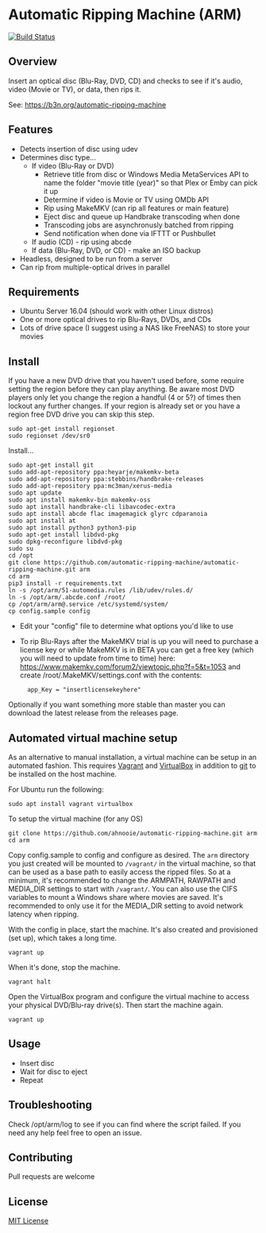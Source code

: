 # Automatic Ripping Machine (ARM)

[![Build Status](https://travis-ci.org/automatic-ripping-machine/automatic-ripping-machine.svg?branch=master)](https://travis-ci.org/automatic-ripping-machine/automatic-ripping-machine)

## Overview

Insert an optical disc (Blu-Ray, DVD, CD) and checks to see if it's audio, video (Movie or TV), or data, then rips it.

See: https://b3n.org/automatic-ripping-machine


## Features

- Detects insertion of disc using udev
- Determines disc type...
  - If video (Blu-Ray or DVD)
    - Retrieve title from disc or Windows Media MetaServices API to name the folder "movie title (year)" so that Plex or Emby can pick it up
    - Determine if video is Movie or TV using OMDb API
    - Rip using MakeMKV (can rip all features or main feature)
    - Eject disc and queue up Handbrake transcoding when done
    - Transcoding jobs are asynchronusly batched from ripping
    - Send notification when done via IFTTT or Pushbullet
  - If audio (CD) - rip using abcde
  - If data (Blu-Ray, DVD, or CD) - make an ISO backup
- Headless, designed to be run from a server
- Can rip from multiple-optical drives in parallel


## Requirements

- Ubuntu Server 16.04 (should work with other Linux distros)
- One or more optical drives to rip Blu-Rays, DVDs, and CDs
- Lots of drive space (I suggest using a NAS like FreeNAS) to store your movies

## Install

If you have a  new DVD drive that you haven't used before, some require setting the region before they can play anything.  Be aware most DVD players only let you change the region a handful (4 or 5?) of times then lockout any further changes.  If your region is already set or you have a region free DVD drive you can skip this step.

    sudo apt-get install regionset
    sudo regionset /dev/sr0

Install...    

    sudo apt-get install git
    sudo add-apt-repository ppa:heyarje/makemkv-beta
    sudo add-apt-repository ppa:stebbins/handbrake-releases
    sudo add-apt-repository ppa:mc3man/xerus-media
    sudo apt update
    sudo apt install makemkv-bin makemkv-oss
    sudo apt install handbrake-cli libavcodec-extra
    sudo apt install abcde flac imagemagick glyrc cdparanoia
    sudo apt install at
    sudo apt install python3 python3-pip
    sudo apt-get install libdvd-pkg
    sudo dpkg-reconfigure libdvd-pkg
    sudo su
    cd /opt
    git clone https://github.com/automatic-ripping-machine/automatic-ripping-machine.git arm
    cd arm
    pip3 install -r requirements.txt
    ln -s /opt/arm/51-automedia.rules /lib/udev/rules.d/
    ln -s /opt/arm/.abcde.conf /root/
    cp /opt/arm/arm@.service /etc/systemd/system/
    cp config.sample config

- Edit your "config" file to determine what options you'd like to use
- To rip Blu-Rays after the MakeMKV trial is up you will need to purchase a license key or while MakeMKV is in BETA you can get a free key (which you will need to update from time to time) here:  https://www.makemkv.com/forum2/viewtopic.php?f=5&t=1053 and create /root/.MakeMKV/settings.conf with the contents:

        app_Key = "insertlicensekeyhere"


Optionally if you want something more stable than master you can download the latest release from the releases page.

## Automated virtual machine setup
As an alternative to manual installation, a virtual machine can be setup in an automated fashion. This requires [Vagrant](https://www.vagrantup.com/downloads.html) and [VirtualBox](https://www.virtualbox.org/wiki/Downloads) in addition to [git](https://git-scm.com/downloads) to be installed on the host machine.

For Ubuntu run the following:

    sudo apt install vagrant virtualbox

To setup the virtual machine (for any OS)

    git clone https://github.com/ahnooie/automatic-ripping-machine.git arm
    cd arm

Copy config.sample to config and configure as desired. The `arm` directory you just created will be mounted to `/vagrant/` in the virtual machine, so that can be used as a base path to easily access the ripped files. So at a minimum, it's recommended to change the ARMPATH, RAWPATH and MEDIA_DIR settings to start with `/vagrant/`. You can also use the CIFS variables to mount a Windows share where movies are saved. It's recommended to only use it for the MEDIA_DIR setting to avoid network latency when ripping.

With the config in place, start the machine. It's also created and provisioned (set up), which takes a long time.

    vagrant up

When it's done, stop the machine.

    vagrant halt

Open the VirtualBox program and configure the virtual machine to access your physical DVD/Blu-ray drive(s). Then start the machine again.

    vagrant up

## Usage

- Insert disc
- Wait for disc to eject
- Repeat

## Troubleshooting

Check /opt/arm/log to see if you can find where the script failed.  If you need any help feel free to open an issue.

## Contributing

Pull requests are welcome

## License

[MIT License](LICENSE)
